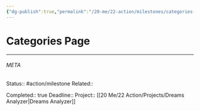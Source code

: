 ```yaml
---
{"dg-publish":true,"permalink":"/20-me/22-action/milestones/categories-page/"}
---
```


# Categories Page
---




###### META
Status:: #action/milestone 
Related:: 

Completed:: true
Deadline:: 
Project:: [[20 Me/22 Action/Projects/Dreams Analyzer\|Dreams Analyzer]]
